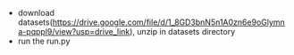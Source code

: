 * download datasets(https://drive.google.com/file/d/1_8GD3bnN5n1A0zn6e9oGlymna-pqppl9/view?usp=drive_link), unzip in datasets directory
* run the run.py